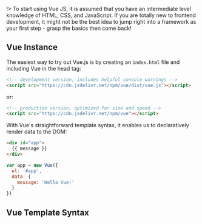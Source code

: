 !> To start using Vue JS, it is assumed that you have an intermediate level knowledge of HTML, CSS, and JavaScript. If you are totally new to frontend development, it might not be the best idea to jump right into a framework as your first step - grasp the basics then come back!

## Vue Instance

The easiest way to try out Vue.js is by creating an `index.html` file and including Vue in the head tag:

``` html
<!-- development version, includes helpful console warnings -->
<script src="https://cdn.jsdelivr.net/npm/vue/dist/vue.js"></script>
```

or:

``` html
<!-- production version, optimized for size and speed -->
<script src="https://cdn.jsdelivr.net/npm/vue"></script>
```

With Vue's straightforward template syntax, it enables us to declaratively render data to the DOM:

``` html
<div id="app">
  {{ message }}
</div>
```
``` js
var app = new Vue({
  el: '#app',
  data: {
    message: 'Hello Vue!'
  }
})
```

## Vue Template Syntax